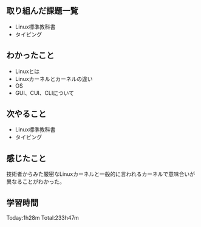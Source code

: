 ## 取り組んだ課題一覧
 - Linux標準教科書
 - タイピング
## わかったこと
 - Linuxとは
 - Linuxカーネルとカーネルの違い
 - OS
 - GUI、CUI、CLIについて
## 次やること
 - Linux標準教科書
 - タイピング
## 感じたこと
技術者からみた厳密なLinuxカーネルと一般的に言われるカーネルで意味合いが異なることがわかった。
## 学習時間
Today:1h28m  Total:233h47m